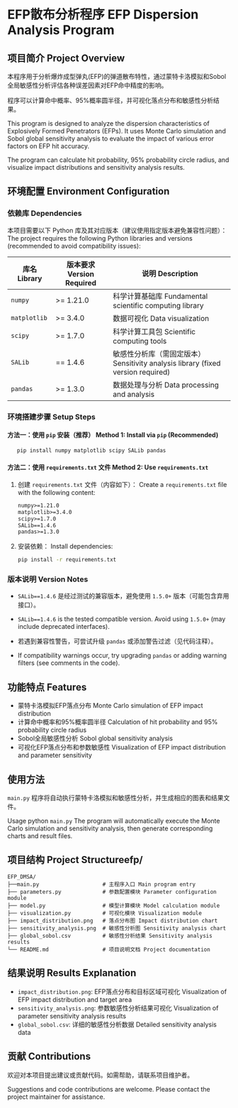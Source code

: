 # EFP散布分析程序 EFP Dispersion Analysis Program

## 项目简介 Project Overview

本程序用于分析爆炸成型弹丸(EFP)的弹道散布特性，通过蒙特卡洛模拟和Sobol全局敏感性分析评估各种误差因素对EFP命中精度的影响。

程序可以计算命中概率、95%概率圆半径，并可视化落点分布和敏感性分析结果。

This program is designed to analyze the dispersion characteristics of Explosively Formed Penetrators (EFPs). It uses Monte Carlo simulation and Sobol global sensitivity analysis to evaluate the impact of various error factors on EFP hit accuracy. 

The program can calculate hit probability, 95% probability circle radius, and visualize impact distributions and sensitivity analysis results.


## 环境配置 Environment Configuration

### 依赖库 Dependencies
本项目需要以下 Python 库及其对应版本（建议使用指定版本避免兼容性问题）：
The project requires the following Python libraries and versions (recommended to avoid compatibility issues):

| 库名 Library| 版本要求 Version Required| 说明 Description |
|---------------|----------------|--------------------------|
| `numpy`       | >= 1.21.0      | 科学计算基础库 Fundamental scientific computing library           |
| `matplotlib`  | >= 3.4.0       | 数据可视化 Data visualization         |
| `scipy`       | >= 1.7.0       | 科学计算工具包 Scientific computing tools          |
| `SALib`       | == 1.4.6       | 敏感性分析库（需固定版本） Sensitivity analysis library (fixed version required)|
| `pandas`      | >= 1.3.0       | 数据处理与分析 Data processing and analysis|

### 环境搭建步骤 Setup Steps

#### 方法一：使用 `pip` 安装（推荐） Method 1: Install via `pip` (Recommended)
   ```bash
      pip install numpy matplotlib scipy SALib pandas
   ```

#### 方法二：使用 `requirements.txt` 文件 Method 2: Use `requirements.txt`
1. 创建 `requirements.txt` 文件（内容如下）： Create a `requirements.txt` file with the following content:
   ```txt
   numpy>=1.21.0
   matplotlib>=3.4.0
   scipy>=1.7.0
   SALib==1.4.6
   pandas>=1.3.0
   ```
2. 安装依赖： Install dependencies:
   ```bash
   pip install -r requirements.txt
   ```

### 版本说明 Version Notes

- `SALib==1.4.6` 是经过测试的兼容版本，避免使用 `1.5.0+` 版本（可能包含弃用接口）。
- `SALib==1.4.6` is the tested compatible version. Avoid using `1.5.0+` (may include deprecated interfaces).

- 若遇到兼容性警告，可尝试升级 `pandas` 或添加警告过滤（见代码注释）。
- If compatibility warnings occur, try upgrading `pandas` or adding warning filters (see comments in the code).


## 功能特点 Features

- 蒙特卡洛模拟EFP落点分布 Monte Carlo simulation of EFP impact distribution
- 计算命中概率和95%概率圆半径 Calculation of hit probability and 95% probability circle radius
- Sobol全局敏感性分析 Sobol global sensitivity analysis
- 可视化EFP落点分布和参数敏感性 Visualization of EFP impact distribution and parameter sensitivity


## 使用方法
`main.py` 程序将自动执行蒙特卡洛模拟和敏感性分析，并生成相应的图表和结果文件。

Usage python `main.py` The program will automatically execute the Monte Carlo simulation and sensitivity analysis, then generate corresponding charts and result files.

## 项目结构 Project Structureefp/
```plaintext
EFP_DMSA/
├──main.py                    # 主程序入口 Main program entry
├── parameters.py             # 参数配置模块 Parameter configuration module
├── model.py                  # 模型计算模块 Model calculation module
├── visualization.py          # 可视化模块 Visualization module
├── impact_distribution.png   # 落点分布图 Impact distribution chart
├── sensitivity_analysis.png  # 敏感性分析图 Sensitivity analysis chart
├── global_sobol.csv          # 敏感性分析结果 Sensitivity analysis results
└── README.md                 # 项目说明文档 Project documentation
```
## 结果说明 Results Explanation
- `impact_distribution.png`: EFP落点分布和目标区域可视化 Visualization of EFP impact distribution and target area
- `sensitivity_analysis.png`: 参数敏感性分析结果可视化 Visualization of parameter sensitivity analysis results
- `global_sobol.csv`: 详细的敏感性分析数据 Detailed sensitivity analysis data

## 贡献 Contributions

欢迎对本项目提出建议或贡献代码。如需帮助，请联系项目维护者。

Suggestions and code contributions are welcome. Please contact the project maintainer for assistance.





    
